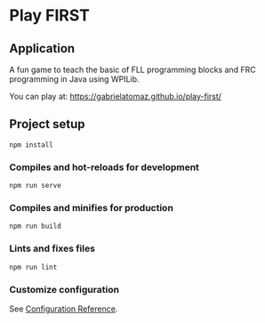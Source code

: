 # Play FIRST

## Application
A fun game to teach the basic of FLL programming blocks and FRC programming in Java using WPILib.

You can play at: https://gabrielatomaz.github.io/play-first/

## Project setup
```
npm install
```

### Compiles and hot-reloads for development
```
npm run serve
```

### Compiles and minifies for production
```
npm run build
```

### Lints and fixes files
```
npm run lint
```

### Customize configuration
See [Configuration Reference](https://cli.vuejs.org/config/).
